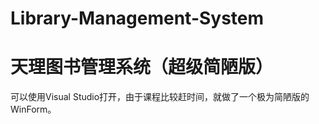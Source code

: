 # Library-Management-System
<h1>天理图书管理系统（超级简陋版）</h1>

可以使用Visual Studio打开，由于课程比较赶时间，就做了一个极为简陋版的WinForm。
